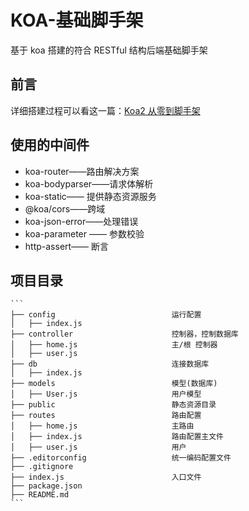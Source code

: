 # KOA-基础脚手架

基于 koa 搭建的符合 RESTful 结构后端基础脚手架

## 前言

详细搭建过程可以看这一篇：[Koa2 从零到脚手架](https://fe.azhubaby.com/Koa2/)

## 使用的中间件

- koa-router——路由解决方案
- koa-bodyparser——请求体解析
- koa-static—— 提供静态资源服务
- @koa/cors——跨域
- koa-json-error——处理错误
- koa-parameter —— 参数校验
- http-assert—— 断言

## 项目目录

````
```
├── config                          运行配置
│   ├── index.js
├── controller                      控制器，控制数据库
│   ├── home.js						主/根 控制器
│   ├── user.js
├── db  							连接数据库
│   ├── index.js
├── models                          模型(数据库)
│   ├── User.js						用户模型
├── public                          静态资源目录
├── routes                          路由配置
│   ├── home.js                    	主路由
│   ├── index.js                    路由配置主文件
│   ├── user.js                   	用户
├── .editorconfig 					统一编码配置文件
├── .gitignore
├── index.js                        入口文件
├── package.json
├── README.md
```
````

